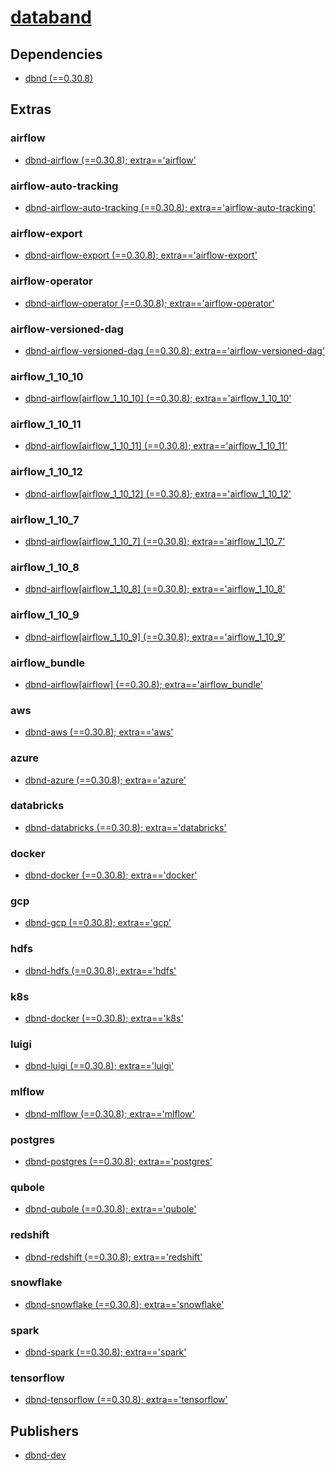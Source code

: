 # [databand](https://pypi.org/project/databand)

## Dependencies
- [dbnd (==0.30.8)](packages/d/dbnd.md)


## Extras

### airflow
- [dbnd-airflow (==0.30.8); extra=='airflow'](packages/d/dbnd-airflow.md)

### airflow-auto-tracking
- [dbnd-airflow-auto-tracking (==0.30.8); extra=='airflow-auto-tracking'](packages/d/dbnd-airflow-auto-tracking.md)

### airflow-export
- [dbnd-airflow-export (==0.30.8); extra=='airflow-export'](packages/d/dbnd-airflow-export.md)

### airflow-operator
- [dbnd-airflow-operator (==0.30.8); extra=='airflow-operator'](packages/d/dbnd-airflow-operator.md)

### airflow-versioned-dag
- [dbnd-airflow-versioned-dag (==0.30.8); extra=='airflow-versioned-dag'](packages/d/dbnd-airflow-versioned-dag.md)

### airflow_1_10_10
- [dbnd-airflow[airflow_1_10_10] (==0.30.8); extra=='airflow_1_10_10'](packages/d/dbnd-airflow.md)

### airflow_1_10_11
- [dbnd-airflow[airflow_1_10_11] (==0.30.8); extra=='airflow_1_10_11'](packages/d/dbnd-airflow.md)

### airflow_1_10_12
- [dbnd-airflow[airflow_1_10_12] (==0.30.8); extra=='airflow_1_10_12'](packages/d/dbnd-airflow.md)

### airflow_1_10_7
- [dbnd-airflow[airflow_1_10_7] (==0.30.8); extra=='airflow_1_10_7'](packages/d/dbnd-airflow.md)

### airflow_1_10_8
- [dbnd-airflow[airflow_1_10_8] (==0.30.8); extra=='airflow_1_10_8'](packages/d/dbnd-airflow.md)

### airflow_1_10_9
- [dbnd-airflow[airflow_1_10_9] (==0.30.8); extra=='airflow_1_10_9'](packages/d/dbnd-airflow.md)

### airflow_bundle
- [dbnd-airflow[airflow] (==0.30.8); extra=='airflow_bundle'](packages/d/dbnd-airflow.md)

### aws
- [dbnd-aws (==0.30.8); extra=='aws'](packages/d/dbnd-aws.md)

### azure
- [dbnd-azure (==0.30.8); extra=='azure'](packages/d/dbnd-azure.md)

### databricks
- [dbnd-databricks (==0.30.8); extra=='databricks'](packages/d/dbnd-databricks.md)

### docker
- [dbnd-docker (==0.30.8); extra=='docker'](packages/d/dbnd-docker.md)

### gcp
- [dbnd-gcp (==0.30.8); extra=='gcp'](packages/d/dbnd-gcp.md)

### hdfs
- [dbnd-hdfs (==0.30.8); extra=='hdfs'](packages/d/dbnd-hdfs.md)

### k8s
- [dbnd-docker (==0.30.8); extra=='k8s'](packages/d/dbnd-docker.md)

### luigi
- [dbnd-luigi (==0.30.8); extra=='luigi'](packages/d/dbnd-luigi.md)

### mlflow
- [dbnd-mlflow (==0.30.8); extra=='mlflow'](packages/d/dbnd-mlflow.md)

### postgres
- [dbnd-postgres (==0.30.8); extra=='postgres'](packages/d/dbnd-postgres.md)

### qubole
- [dbnd-qubole (==0.30.8); extra=='qubole'](packages/d/dbnd-qubole.md)

### redshift
- [dbnd-redshift (==0.30.8); extra=='redshift'](packages/d/dbnd-redshift.md)

### snowflake
- [dbnd-snowflake (==0.30.8); extra=='snowflake'](packages/d/dbnd-snowflake.md)

### spark
- [dbnd-spark (==0.30.8); extra=='spark'](packages/d/dbnd-spark.md)

### tensorflow
- [dbnd-tensorflow (==0.30.8); extra=='tensorflow'](packages/d/dbnd-tensorflow.md)


## Publishers
- [dbnd-dev](https://pypi.org/user/dbnd-dev)

